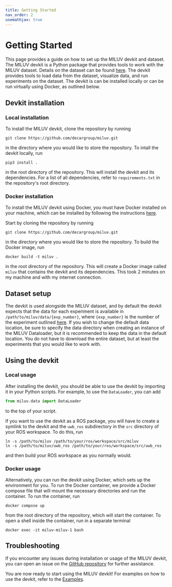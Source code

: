 ```yaml
---
title: Getting Started
nav_order: 2
usemathjax: true
---
```


# Getting Started

This page provides a guide on how to set up the MILUV devkit and dataset. The MILUV devkit is a Python package that provides tools to work with the MILUV dataset. Details on the dataset can be found [here](https://decargroup.github.io/miluv/docs/data). The devkit provides tools to load data from the dataset, visualize data, and run experiments on the dataset. The devkit is can be installed locally or can be run virtually using Docker, as outlined below.

## Devkit installation 

### Local installation
To install the MILUV devkit, clone the repository by running

```
git clone https://github.com/decargroup/miluv.git
```

in the directory where you would like to store the repository. To intall the devkit locally, run

```
pip3 install .
```

in the root directory of the repository. This will install the devkit and its dependencies. For a list of all dependencies, refer to `requirements.txt` in the repository's root directory.

### Docker installation
To install the MILUV devkit using Docker, you must have Docker installed on your machine, which can be installed by following the instructions [here](https://docs.docker.com/get-docker/).

Start by cloning the repository by running

```
git clone https://github.com/decargroup/miluv.git
```

in the directory where you would like to store the repository. To build the Docker image, run

```
docker build -t miluv .
```

in the root directory of the repository. This will create a Docker image called `miluv` that contains the devkit and its dependencies. This took 2 minutes on my machine and with my internet connection.

## Dataset setup
The devkit is used alongside the MILUV dataset, and by default the devkit expects that the data for each experiment is available in `/path/to/miluv/data/{exp_number}`, where `{exp_number}` is the number of the experiment outlined [here](https://decargroup.github.io/miluv/docs/data#summary-of-experiments). If you wish to change the default data location, be sure to specify the data directory when creating an instance of the MILUV Dataloader, but it is recommended to keep the data in the default location. You do not have to download the entire dataset, but at least the experiments that you would like to work with.

## Using the devkit

### Local usage

After installing the devkit, you should be able to use the devkit by importing it in your Python scripts. For example, to use the `DataLoader`, you can add

```python
from miluv.data import DataLoader
```

to the top of your script. 

If you want to use the devkit as a ROS package, you will have to create a symlink to the devkit and the `uwb_ros` subdirectory in the `src` directory of your ROS workspace. To do this, run

```
ln -s /path/to/miluv /path/to/your/ros/workspace/src/miluv
ln -s /path/to/miluv/uwb_ros /path/to/your/ros/workspace/src/uwb_ros
```

and then build your ROS workspace as you normally would.

### Docker usage

Alternatively, you can run the devkit using Docker, which sets up the environment for you. To run the Docker container, we provide a Docker compose file that will mount the necessary directories and run the container. To run the container, run

```
docker compose up
```

from the root directory of the repository, which will start the container. To open a shell inside the container, run in a separate terminal

```
docker exec -it miluv-miluv-1 bash
``` 


## Troubleshooting

If you encounter any issues during installation or usage of the MILUV devkit, you can open an issue on the [GitHub repository](https://github.com/decargroup/miluv/issues) for further assistance.

You are now ready to start using the MILUV devkit! For examples on how to use the devkit, refer to the [Examples](https://decargroup.github.io/miluv/docs/examples). 
